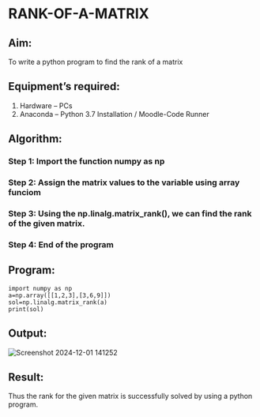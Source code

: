 # RANK-OF-A-MATRIX
## Aim:
To write a python program to find the rank of a matrix
## Equipment’s required:
1. 	Hardware – PCs
2. 	Anaconda – Python 3.7 Installation / Moodle-Code Runner
## Algorithm:
### Step 1: Import the function numpy as np
### Step 2: Assign the matrix values to the variable using array funciom
### Step 3: Using the np.linalg.matrix_rank(), we can find the rank of the given matrix.
### Step 4: End of the program
## Program:
```
import numpy as np
a=np.array([[1,2,3],[3,6,9]])
sol=np.linalg.matrix_rank(a)
print(sol)
```
## Output:
![Screenshot 2024-12-01 141252](https://github.com/user-attachments/assets/a249acd9-a217-42ab-a80e-30c9ab576af8)
## Result:
Thus the rank for the given matrix is successfully solved by  using a python program.

